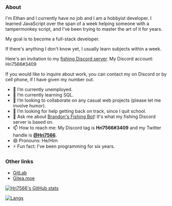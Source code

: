 ### About
I'm Ethan and I currently have no job and I am a hobbyist developer.
I learned JavaScript over the span of a week helping someone with a tampermonkey script, and I've been trying to master the art of it for years.

My goal is to become a full-stack developer.

If there's anything I don't know yet, I usually learn subjects within a week.

Here's an invitation to my [fishing Discord server](https://discord.gg/yBdmPKag).
My Discord account: Hri7566#3409

If you would like to inquire about work, you can contact my on Discord or by cell phone, if I have given my number out.

- 🔭 I’m currently unemployed.
- 🌱 I’m currently learning SQL.
- 👯 I’m looking to collaborate on any casual web projects (please let me involve humor).
- 🤔 I’m looking for help getting back on track, since I quit school.
- 💬 Ask me about [Brandon's Fishing Bot](https://github.com/multiplayerpiano/fishing-bot)! It's what my fishing Discord server is based on.
- 📫 How to reach me: My Discord tag is **Hri7566#3409** and my Twitter handle is **[@Hri7566](https://twitter.com/hri7566)**.
- 😄 Pronouns: He/Him
- ⚡ Fun fact: I've been programming for six years.

### Other links

- [GitLab](https://gitlab.com/hri7566)
- [Gitea.moe](https://gitea.moe/Hri7566)
<!-- - [Homepage](https://hri7566.info) -->

<!--
**Hri7566/Hri7566** is a ✨ _special_ ✨ repository because its `README.md` (this file) appears on your GitHub profile.

Here are some ideas to get you started:

- 🔭 I’m currently working on ...
- 🌱 I’m currently learning ...
- 👯 I’m looking to collaborate on ...
- 🤔 I’m looking for help with ...
- 💬 Ask me about ...
- 📫 How to reach me: ...
- 😄 Pronouns: ...
- ⚡ Fun fact: ...
-->

[![Hri7566's GitHub stats](https://github-readme-stats.vercel.app/api?username=hri7566&show_icons=true&theme=dark)](https://metrics.lecoq.io/Hri7566?template=classic)

[![Langs](https://github-readme-stats.vercel.app/api/top-langs/?username=Hri7566&layout=compact&theme=dark)](https://metrics.lecoq.io/Hri7566?template=classic)
